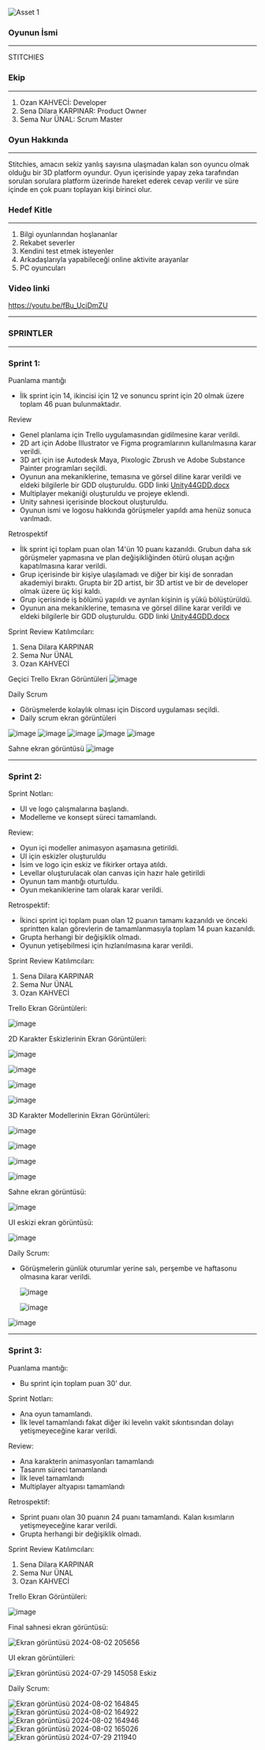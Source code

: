 
![Asset 1](https://github.com/user-attachments/assets/c99ba136-69d1-4cf7-b86d-e98ce4171272)


### Oyunun İsmi
---

STITCHIES

### Ekip
--- 

1. Ozan KAHVECİ: Developer
2. Sena Dilara KARPINAR: Product Owner
3. Sema Nur ÜNAL: Scrum Master

### Oyun Hakkında
---

 Stitchies, amacın sekiz yanlış sayısına ulaşmadan kalan son oyuncu olmak olduğu bir 3D platform oyundur. Oyun içerisinde yapay zeka tarafından sorulan sorulara platform üzerinde hareket ederek cevap verilir ve süre içinde en çok puanı toplayan kişi birinci olur.

### Hedef Kitle
---

1. Bilgi oyunlarından hoşlananlar
2. Rekabet severler
3. Kendini test etmek isteyenler
4. Arkadaşlarıyla yapabileceği online aktivite arayanlar
5. PC oyuncuları

### Video linki

https://youtu.be/fBu_UciDmZU

---
### SPRINTLER 
---

### Sprint 1:

 Puanlama mantığı
  - İlk sprint için 14, ikincisi için 12 ve sonuncu sprint için 20 olmak üzere toplam 46 puan bulunmaktadır.

Review
 - Genel planlama için Trello uygulamasından gidilmesine karar verildi.
 - 2D art için Adobe Illustrator ve Figma programlarının kullanılmasına karar verildi.
 - 3D art için ise Autodesk Maya, Pixologic Zbrush ve Adobe Substance Painter programları seçildi.
 - Oyunun ana mekaniklerine, temasına ve görsel diline karar verildi ve eldeki bilgilerle bir GDD oluşturuldu. GDD linki [Unity44GDD.docx](https://github.com/user-attachments/files/16120408/Unity44GDD.docx)
 - Multiplayer mekaniği oluşturuldu ve projeye eklendi.
 - Unity sahnesi içerisinde blockout oluşturuldu.
 - Oyunun ismi ve logosu hakkında görüşmeler yapıldı ama henüz sonuca varılmadı.


Retrospektif
- İlk sprint içi toplam puan olan 14'ün 10 puanı kazanıldı. Grubun daha sık görüşmeler yapmasına ve plan değişikliğinden ötürü oluşan açığın kapatılmasına karar verildi.
- Grup içerisinde bir kişiye ulaşılamadı ve diğer bir kişi de sonradan akademiyi bıraktı. Grupta bir 2D artist, bir 3D artist ve bir de developer olmak üzere üç kişi kaldı.
- Grup içerisinde iş bölümü yapıldı ve ayrılan kişinin iş yükü bölüştürüldü.
- Oyunun ana mekaniklerine, temasına ve görsel diline karar verildi ve eldeki bilgilerle bir GDD oluşturuldu. GDD linki [Unity44GDD.docx](https://github.com/user-attachments/files/16120408/Unity44GDD.docx)


Sprint Review Katılımcıları:
1) Sena Dilara KARPINAR
2) Sema Nur ÜNAL
3) Ozan KAHVECİ

Geçici Trello Ekran Görüntüleri
![image](https://github.com/kahveciozan/OUA-Bootcamp/assets/163605255/c8326d40-ab43-44a4-935e-114510bc9bee)

Daily Scrum
- Görüşmelerde kolaylık olması için Discord uygulaması seçildi.
- Daily scrum ekran görüntüleri
  
![image](https://github.com/kahveciozan/OUA-Bootcamp/assets/163605255/60a59332-ac6e-4e76-9b10-d37a6b0f86df)
![image](https://github.com/kahveciozan/OUA-Bootcamp/assets/163605255/4c6bdfde-3aa0-4248-982c-b6545997f119)
![image](https://github.com/kahveciozan/OUA-Bootcamp/assets/163605255/0bd7f496-9323-4898-866a-4b1c9f8df700)
![image](https://github.com/kahveciozan/OUA-Bootcamp/assets/163605255/4a09ac71-087d-4a91-a24f-576c9e169e4c)
![image](https://github.com/kahveciozan/OUA-Bootcamp/assets/163605255/429ea0fa-9267-4676-9696-bd3958e575aa)

Sahne ekran görüntüsü
 ![image](https://github.com/kahveciozan/OUA-Bootcamp/assets/163605255/4727000c-3e42-4b9c-b8b9-fbb969c959f5)


 ---

### Sprint 2:


Sprint Notları:
- UI ve logo çalışmalarına başlandı.
- Modelleme ve konsept süreci tamamlandı.

Review:
- Oyun içi modeller animasyon aşamasına getirildi.
- UI için eskizler oluşturuldu
- İsim ve logo için eskiz ve fikirker ortaya atıldı.
- Levellar oluşturulacak olan canvas için hazır hale getirildi
- Oyunun tam mantığı oturtuldu.
- Oyun mekaniklerine tam olarak karar verildi.

Retrospektif:
- İkinci sprint içi toplam puan olan 12 puanın tamamı kazanıldı ve önceki sprintten kalan görevlerin de tamamlanmasıyla toplam 14 puan kazanıldı.
- Grupta herhangi bir değişiklik olmadı.
- Oyunun yetişebilmesi için hızlanılmasına karar verildi.

Sprint Review Katılımcıları:
1) Sena Dilara KARPINAR
2) Sema Nur ÜNAL
3) Ozan KAHVECİ
  
Trello Ekran Görüntüleri:

![image](https://github.com/user-attachments/assets/1ce98c97-736b-437c-aef4-5b9c55d1ca99)

2D Karakter Eskizlerinin Ekran Görüntüleri:

![image](https://github.com/user-attachments/assets/59760f43-07d0-4a3d-af73-8faa2a7e6c42)

![image](https://github.com/user-attachments/assets/63135038-da01-4ffe-8082-86ca6286bb92)

![image](https://github.com/user-attachments/assets/512161ed-0fae-4c3e-96d8-990dce34fb6c)

![image](https://github.com/user-attachments/assets/cb5e2db0-cd43-4d60-8787-26e53ab3cefd)


3D Karakter Modellerinin Ekran Görüntüleri:

![image](https://github.com/user-attachments/assets/5fe65748-2a50-4465-81ed-e26ef821aefa)

![image](https://github.com/user-attachments/assets/de9d0969-98cf-421f-9b23-a0571a2b8921)

![image](https://github.com/user-attachments/assets/1a7bdcc7-7643-4d44-8b45-6edd611c9a03)

![image](https://github.com/user-attachments/assets/c20098c6-e3b9-4b28-bac3-58130942fdc7)


Sahne ekran görüntüsü:

![image](https://github.com/user-attachments/assets/2308b4db-b1a2-4f7e-940f-b5b748751f66)


UI eskizi ekran görüntüsü:

![image](https://github.com/user-attachments/assets/56e573e9-7d51-446a-8b16-03fc85f12f66)


Daily Scrum:

- Görüşmelerin günlük oturumlar yerine salı, perşembe ve haftasonu olmasına karar verildi.
  
  ![image](https://github.com/user-attachments/assets/a6194bbc-6feb-487f-85b8-16b167349d67)

  ![image](https://github.com/user-attachments/assets/e3088990-2a0c-4f56-af38-3ca3bf521efb)

 ![image](https://github.com/user-attachments/assets/901dd1a5-7b4f-4db5-80be-3113ca4d7e58)


 ---

 ### Sprint 3:

 
Puanlama mantığı:
 - Bu sprint için toplam puan 30' dur.

Sprint Notları:
- Ana oyun tamamlandı.
- İlk level tamamlandı fakat diğer iki levelın vakit sıkıntısından dolayı yetişmeyeceğine karar verildi.

Review:
- Ana karakterin animasyonları tamamlandı
- Tasarım süreci tamamlandı
- İlk level tamamlandı
- Multiplayer altyapısı tamamlandı


Retrospektif:
- Sprint puanı olan 30 puanın 24 puanı tamamlandı. Kalan kısımların yetişmeyeceğine karar verildi.
- Grupta herhangi bir değişiklik olmadı.


Sprint Review Katılımcıları:
1) Sena Dilara KARPINAR
2) Sema Nur ÜNAL
3) Ozan KAHVECİ

Trello Ekran Görüntüleri:

![image](https://github.com/user-attachments/assets/e4940ac0-965b-4da1-bb09-22319be31b5f)


Final sahnesi ekran görüntüsü:


![Ekran görüntüsü 2024-08-02 205656](https://github.com/user-attachments/assets/f66cd94e-7a59-4cc9-9a0c-efa654531f47)


UI ekran görüntüleri:

![Ekran görüntüsü 2024-07-29 145058](https://github.com/user-attachments/assets/577a0e46-0e3d-49d2-bccb-04fb6edfbc19)
Eskiz



Daily Scrum:

![Ekran görüntüsü 2024-08-02 164845](https://github.com/user-attachments/assets/86411cbb-57e3-4d6b-ac51-fa61b3a8582f)
![Ekran görüntüsü 2024-08-02 164922](https://github.com/user-attachments/assets/a5479381-c102-4c6d-98bf-b6994090932a)
![Ekran görüntüsü 2024-08-02 164946](https://github.com/user-attachments/assets/a2258879-823c-4176-bff0-33ae6077db37)
![Ekran görüntüsü 2024-08-02 165026](https://github.com/user-attachments/assets/82680073-ebe8-4a33-a8b5-290133a168de)
![Ekran görüntüsü 2024-07-29 211940](https://github.com/user-attachments/assets/e53008ba-3dcc-43b8-bc1a-5eb7788a4cfd)




 
